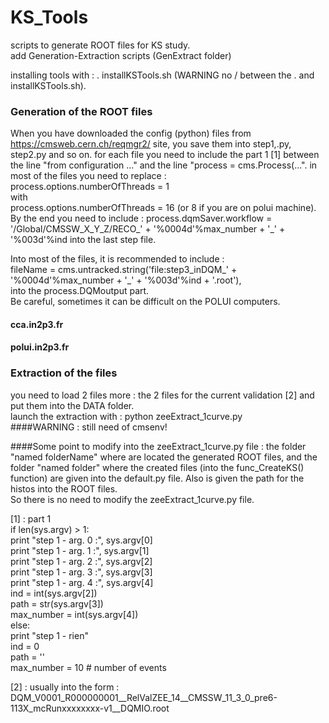 # KS_Tools
scripts to generate ROOT files for KS study.  
add Generation-Extraction scripts (GenExtract folder)

installing tools with : . installKSTools.sh (WARNING no / between the . and installKSTools.sh).  
### Generation of the ROOT files
When you have downloaded the config (python) files from https://cmsweb.cern.ch/reqmgr2/ site,
you save them into step1,.py, step2.py and so on.
for each file you need to include the part 1 [1] between the line "from configuration ..." and the line
"process = cms.Process(...".
in most of the files you need to replace :  
process.options.numberOfThreads = 1  
with   
process.options.numberOfThreads = 16 (or 8 if you are on polui machine). 
By the end you need to include :
process.dqmSaver.workflow = '/Global/CMSSW_X_Y_Z/RECO_' + '%0004d'%max_number + '_' + '%003d'%ind
into the last step file.

Into most of the files, it is recommended to include :  
fileName = cms.untracked.string('file:step3_inDQM_' + '%0004d'%max_number + '_' + '%003d'%ind + '.root'),  
into the process.DQMoutput part.  
Be careful, sometimes it can be difficult on the POLUI computers.  

#### cca.in2p3.fr
#### polui.in2p3.fr

### Extraction of the files
you need to load 2 files more :
the 2 files for the current validation [2] and put them into the DATA folder.  
launch the extraction with : python zeeExtract_1curve.py  
####WARNING : still need of cmsenv!  

####Some point to modify into the zeeExtract_1curve.py file :
the folder "named folderName" where are located the generated ROOT files, and the folder "named folder" where the created files 
(into the func_CreateKS() function) are given into the default.py file.
Also is given the path for the histos into the ROOT files.  
So there is no need to modify the zeeExtract_1curve.py file.

[1] : part 1  
if len(sys.argv) > 1:  
    print "step 1 - arg. 0 :", sys.argv[0]  
    print "step 1 - arg. 1 :", sys.argv[1]  
    print "step 1 - arg. 2 :", sys.argv[2]  
    print "step 1 - arg. 3 :", sys.argv[3]  
    print "step 1 - arg. 4 :", sys.argv[4]   
    ind = int(sys.argv[2])  
    path = str(sys.argv[3])  
    max_number = int(sys.argv[4])  
else:  
    print "step 1 - rien"  
    ind = 0  
    path = ''  
    max_number = 10 # number of events  



[2] : usually into the form : DQM_V0001_R000000001__RelValZEE_14__CMSSW_11_3_0_pre6-113X_mcRunxxxxxxxx-v1__DQMIO.root
